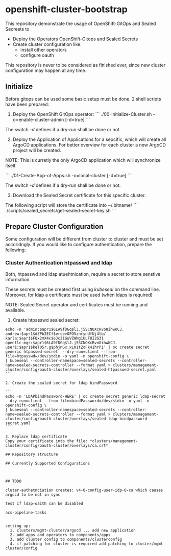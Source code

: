 # openshift-cluster-bootstrap

This repository demonstrate the usage of OpenShift-GitOps and Sealed Secreets to

- Deploy the Operators OpenShift-Gitops and Sealed Secrets
- Create cluster configuration like: 
   - install other operators
   - configure oauth 

This repository is never to be considered as finished ever, since new cluster configuration may happen at any time. 

## Initialize

Before gitops can be used some basic setup must be done. 2 shell scripts have been prepared:

1. Deploy the OpenShift GitOps operator: 
´´´
./00-Initialize-Cluster.sh -o=enable-cluster-admin [-d=true]
´´´

The switch *-d* defines if a dry-run shall be done or not. 

2. Deploy the Application of Applications for a sepcific, which will create all ArgoCD applications. 
For better overview for each cluster a new ArgoCD project will be created.

NOTE: This is curretly the only ArgoCD application which will synchronize itself. 

´´´
./01-Create-App-of-Apps.sh -o=local-cluster [-d=true]
´´´

The switch *-d* defines if a dry-run shall be done or not. 

3. Download the Sealed Secret certificate for this specific cluster.

The following script will store the certificate into ~/.bitname/
´´´
./scripts/sealed_secrets/get-sealed-secret-key.sh
´´´


## Prepare Cluster Configuration

Some configuration will be different from cluster to cluster and must be set accoridngly. If you would like to configure authentication, prepare the following: 

### Cluster Authentication htpasswd and ldap 
Both, htpasswd and ldap atuehtnication, require a secret to store senstive information. 

These secrets must be created first using *kubeseal* on the command line. Moreover, for ldap a certificate must be used (when ldaps is required)

NOTE: Sealed Secret operator and certificates must be running and available. 

1. Create htpasswd sealed secret: 

````
echo -n 'admin:$apr1$6LA9fDGq$lJ.j5SCNOXcRvo8ihwKCJ.
andrew:$apr1$dZPb2ECf$ercevOFO5znrynUfUj4tb/
karla:$apr1$FQx2mX4c$eJc21GuVZWNg1ULF8I2G31
opentlc-mgr:$apr1$6LA9fDGq$lJ.j5SCNOXcRvo8ihwKCJ.
user1:$apr1$keT05r.g$phjnGx.xLm1tZoFk41hrP1' | oc create secret generic htpasswd-secret  --dry-run=client --from-file=htpasswd=/dev/stdin -o yaml -n openshift-config \
| kubeseal --controller-namespace=sealed-secrets --controller-name=sealed-secrets-controller --format yaml > clusters/management-cluster/config/oauth-cluster/overlays/sealed-htpasswed-secret.yaml
```

2. Create the sealed secret for ldap bindPassword

```
echo -n 'LDAPbindPassword-HERE' | oc create secret generic ldap-secret --dry-run=client --from-file=bindPassword=/dev/stdin -o yaml -n openshift-config \
| kubeseal --controller-namespace=sealed-secrets --controller-name=sealed-secrets-controller --format yaml > clusters/management-cluster/config/oauth-cluster/overlays/sealed-ldap-bindpassword-secret.yaml
```

3. Replace ldap certificate 
Copy your certificate into the file: *clusters/management-cluster/config/oauth-cluster/overlays/ca.crt*

## Repository structure

## Currently Supported Configurations 



## TODO 

cluter-authetnciation creates: v4-0-config-user-idp-0-ca which causes argocd to be not in sync

test if ldap-oaith can be disabled

acs-pipeline-tasks


setting up:
  1. clusters/mgmt-cluster/argocd ... add new application 
  2. add apps and operators to components/apps
  3. add cluster config to components/clusterconfig 
  4. if patching for cluster is required add patching to cluster/mgmt-cluster/config